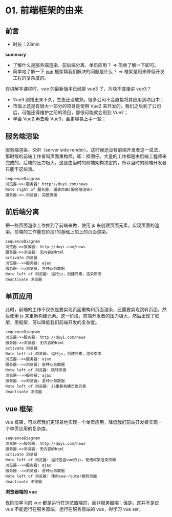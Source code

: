 # 01. 前端框架的由来



## 前言

- 时长：23min

**summary**

- 了解什么是服务端渲染、前后端分离、单页应用？ => 简单了解一下即可。
- 简单地了解一下 [vue](https://cn.vuejs.org/) 框架帮我们解决的问题是什么？ => 框架是用来降低开发工程的复杂度的。

在讲解本课程时，vue 的最新版本已经是 vue3 了，为啥不直接讲 vue3？

- Vue3 刚推出来不久，生态还没成熟，很多公司不会直接将其应用到项目中；
- 市面上还是有很大一部分的项目是使用 Vue2 来开发的，我们之后到了公司后，可能还得维护之前的项目，那很可能就会用到 Vue2；
- 学会 Vue2 再去看 Vue3，会更容易上手一些；

## 服务端渲染

服务端渲染，SSR（server side render）。这时候还没有前端开发者这一说法，那时候的前端工作者叫页面重构师，即：抠图仔。大量的工作都是由后端工程师来完成的，后端的压力极大。这是由当时的前端架构决定的，所以当时的前端开发者只能干这些活。

```mermaid
sequenceDiagram
浏览器->>+服务器: http://duyi.com/news
Note right of 服务器: 组装页面(服务端渲染)
服务器->>-浏览器: 完整页面
```

## 前后端分离

把一些页面渲染工作推到了前端来做，使用 js 来创建页面元素，实现页面的渲染。前端的工作量在阶段1的基础上加上的页面渲染。

```mermaid
sequenceDiagram
浏览器->>服务器: http://duyi.com/news
服务器->>浏览器: 无内容的html
activate 浏览器
浏览器-->>服务器: ajax
服务器-->>浏览器: 各种业务数据
Note left of 浏览器: 运行js，创建元素，渲染页面
deactivate 浏览器
```

## 单页应用

此时，前端的工作不仅仅是要实现页面重构和页面渲染，还需要实现跳转页面，然后使用 js 来重新构建元素。这一阶段，前端开发者的压力极大，然后出现了框架，用框架，可以降低我们前端开发的复杂度。

```mermaid
sequenceDiagram
浏览器->>服务器: http://duyi.com/news
服务器->>浏览器: 无内容的html
activate 浏览器
Note left of 浏览器: 运行js，创建元素，渲染页面
浏览器-->>服务器: ajax
服务器-->>浏览器: 各种业务数据
Note left of 浏览器: 跳转页面
浏览器-->>服务器: ajax
服务器-->>浏览器: 各种业务数据
Note left of 浏览器: JS重新构建页面元素
deactivate 浏览器
```

## vue 框架

vue 框架，可以帮我们更轻易地实现一个单页应用，降低我们前端开发者实现一个单页应用的复杂度。

```mermaid
sequenceDiagram
浏览器->>服务器: http://duyi.com/news
服务器->>浏览器: 无内容的html
activate 浏览器
Note left of 浏览器: 运行包含vue的js，使用框架渲染页面
浏览器-->>服务器: ajax
服务器-->>浏览器: 各种业务数据
Note left of 浏览器: 使用vue-router跳转页面
deactivate 浏览器
```

**浏览器端的 vue**

现阶段学习的 vue 都是运行在浏览器端的，而非服务器端；但是，这并不是说 vue 不能运行在服务器端。运行在服务器端的 vue，得学习 vue ssr。

